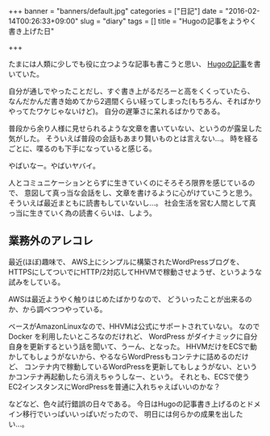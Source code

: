 +++
banner = "banners/default.jpg"
categories = ["日記"]
date = "2016-02-14T00:26:33+09:00"
slug = "diary"
tags = []
title = "Hugoの記事をようやく書き上げた日"

+++

たまには人類に少しでも役に立つような記事も書こうと思い、
[Hugoの記事](https://www.yewton.net/2016/02/02/blog-with-hugo/)を書いていた。

自分が通しでやったことだし、すぐ書き上がるだろーと高をくくっていたら、
なんだかんだ書き始めてから2週間くらい経ってしまった(もちろん、そればかりやってたワケじゃないけど)。
自分の遅筆さに呆れるばかりである。

普段から余り人様に見せられるような文章を書いていない、というのが露呈した気がした。
そういえば普段の会話もあまり賢いものとは言えない…。
時を経るごとに、喋るのも下手になっていると感じる。

やばいなー。やばいヤバイ。

人とコミュニケーションとらずに生きていくのにそろそろ限界を感じているので、
意図して真っ当な会話をし、文章を書けるように心がけていこうと思う。
そういえば最近まともに読書もしていないし…。
社会生活を営む人間として真っ当に生きていく為の読書くらいは、しよう。

## 業務外のアレコレ ##

最近(ほぼ)趣味で、 AWS上にシンプルに構築されたWordPressブログを、
HTTPSにしてついでにHTTP/2対応してHHVMで稼動させようぜ、というような試みをしている。

AWSは最近ようやく触りはじめたばかりなので、
どういったことが出来るのか、から調べつつやっている。

ベースがAmazonLinuxなので、HHVMは公式にサポートされていない。
なので Docker を利用したいところなのだけれど、
WordPress がダイナミックに自分自身を更新するという話を聞いて、うーん、となった。
HHVMだけをECSで動かしてもしょうがないから、やるならWordPressもコンテナに詰めるのだけど、
コンテナ内で稼動しているWordPressを更新してもしょうがない、というかコンテナ再起動したら消えちゃうしなー、という。
それとも、ECSで使うEC2インスタンスにWordPressを普通に入れちゃえばいいのかな？

などなど、色々試行錯誤の日々である。
今日はHugoの記事書き上げるのとドメイン移行でいっぱいいっぱいだったので、
明日には何らかの成果を出したい…。
